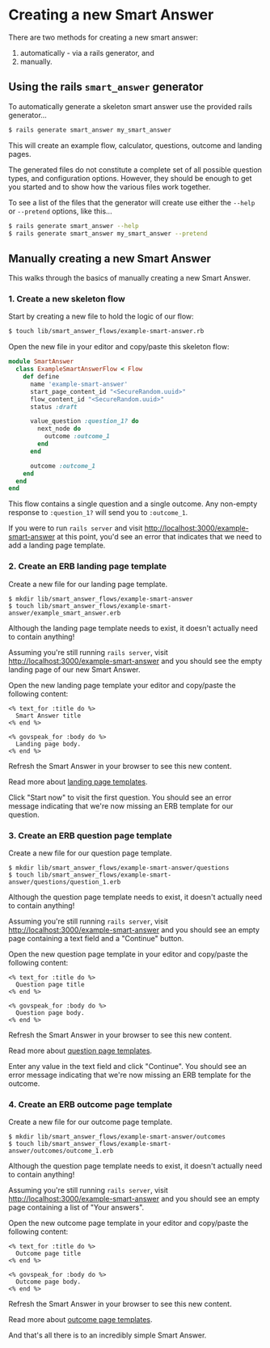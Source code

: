 # Creating a new Smart Answer

There are two methods for creating a new smart answer:
  1. automatically - via a rails generator, and
  2. manually.

## Using the rails `smart_answer` generator

To automatically generate a skeleton smart answer use the provided rails
generator...

```bash
$ rails generate smart_answer my_smart_answer
```

This will create an example flow, calculator, questions, outcome and landing
pages.

The generated files do not constitute a complete set of all possible question
types, and configuration options. However, they should be enough to get you
started and to show how the various files work together.

To see a list of the files that the generator will create use either the
`--help` or `--pretend` options, like this...

```bash
$ rails generate smart_answer --help
$ rails generate smart_answer my_smart_answer --pretend
```

## Manually creating a new Smart Answer

This walks through the basics of manually creating a new Smart Answer.

### 1. Create a new skeleton flow

Start by creating a new file to hold the logic of our flow:

```bash
$ touch lib/smart_answer_flows/example-smart-answer.rb
```

Open the new file in your editor and copy/paste this skeleton flow:

```ruby
module SmartAnswer
  class ExampleSmartAnswerFlow < Flow
    def define
      name 'example-smart-answer'
      start_page_content_id "<SecureRandom.uuid>"
      flow_content_id "<SecureRandom.uuid>"
      status :draft

      value_question :question_1? do
        next_node do
          outcome :outcome_1
        end
      end

      outcome :outcome_1
    end
  end
end
```

This flow contains a single question and a single outcome. Any non-empty response to `:question_1?` will send you to `:outcome_1`.

If you were to run `rails server` and visit [http://localhost:3000/example-smart-answer][example-smart-answer] at this point, you'd see an error that indicates that we need to add a landing page template.

### 2. Create an ERB landing page template

Create a new file for our landing page template.

```
$ mkdir lib/smart_answer_flows/example-smart-answer
$ touch lib/smart_answer_flows/example-smart-answer/example_smart_answer.erb
```

Although the landing page template needs to exist, it doesn't actually need to contain anything!

Assuming you're still running `rails server`, visit [http://localhost:3000/example-smart-answer][example-smart-answer] and you should see the empty landing page of our new Smart Answer.

Open the new landing page template your editor and copy/paste the following content:

```erb
<% text_for :title do %>
  Smart Answer title
<% end %>

<% govspeak_for :body do %>
  Landing page body.
<% end %>
```

Refresh the Smart Answer in your browser to see this new content.

Read more about [landing page templates](/doc/smart-answers/erb-templates/landing-page-template.md).

Click "Start now" to visit the first question. You should see an error message indicating that we're now missing an ERB template for our question.

### 3. Create an ERB question page template

Create a new file for our question page template.

```
$ mkdir lib/smart_answer_flows/example-smart-answer/questions
$ touch lib/smart_answer_flows/example-smart-answer/questions/question_1.erb
```

Although the question page template needs to exist, it doesn't actually need to contain anything!

Assuming you're still running `rails server`, visit [http://localhost:3000/example-smart-answer][example-smart-answer] and you should see an empty page containing a text field and a "Continue" button.

Open the new question page template in your editor and copy/paste the following content:

```erb
<% text_for :title do %>
  Question page title
<% end %>

<% govspeak_for :body do %>
  Question page body.
<% end %>
```

Refresh the Smart Answer in your browser to see this new content.

Read more about [question page templates](/doc/smart-answers/erb-templates/question-templates.md).

Enter any value in the text field and click "Continue". You should see an error message indicating that we're now missing an ERB template for the outcome.

### 4. Create an ERB outcome page template

Create a new file for our outcome page template.

```
$ mkdir lib/smart_answer_flows/example-smart-answer/outcomes
$ touch lib/smart_answer_flows/example-smart-answer/outcomes/outcome_1.erb
```

Although the question page template needs to exist, it doesn't actually need to contain anything!

Assuming you're still running `rails server`, visit [http://localhost:3000/example-smart-answer][example-smart-answer] and you should see an empty page containing a list of "Your answers".

Open the new outcome page template in your editor and copy/paste the following content:

```erb
<% text_for :title do %>
  Outcome page title
<% end %>

<% govspeak_for :body do %>
  Outcome page body.
<% end %>
```

Refresh the Smart Answer in your browser to see this new content.

Read more about [outcome page templates](/doc/smart-answers/erb-templates/outcome-templates.md).

And that's all there is to an incredibly simple Smart Answer.

[example-smart-answer]: http://localhost:3000/example-smart-answer
